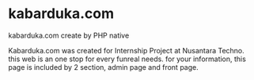 # kabarduka.com
kabarduka.com create by PHP native

Kabarduka.com was created for Internship Project at Nusantara Techno. this web is an one stop for every funreal needs. for your information, this page is included by 2 section, admin page and front page.
